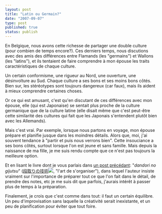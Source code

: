 ```yaml
---
layout: post
title: "Latin ou Germain?"
date: "2007-09-07"
type: post
published: true
status: publish
---
```


En Belgique, nous avons cette richesse de partager une double culture (pour combien de temps encore?). Ces derniers temps, nous discutions avec des amis des différences entre Flamands (les "germains") et Wallons (les "latins"), et ils tentaient de faire comprendre à mon épouse les traits caractéristiques de chaque culture.

Un certain conformisme, une rigueur au Nord, une ouverture, une désinvolture au Sud. Chaque culture a ses bons et ses moins bons côtés. Bien sur, les stéréotypes sont toujours dangereux (car faux), mais ils aident à mieux comprendre certaines choses.

Or ce qui est amusant, c'est qu'en discutant de ces différences avec mon épouse, elle (qui est Japonaise) se sentait plus proche de la culture germanique que de la culture latine (elle disait même que c'est peut-être cette similarité des cultures qui fait que les Japonais s'entendent plutôt bien avec les Allemands).

Mais c'est vrai. Par exemple, lorsque nous partons en voyage, mon épouse prépare et planifie jusque dans les moindres détails. Alors que, moi, j'ai souvent tendance à "partir et puis nous verrons bien". Cette insouciance a ses bons côtés, surtout lorsque l'on est jeune et sans famille. Mais depuis la naissance de ma fille, je me suis rendu compte que ce n'est pas toujours la meilleure option.

Et en lisant le livre dont je vous parlais dans [un post précédant](http://blog.japonophile.com/2007/06/15/penser-au-lait/ "Penser au Lait"): "_dandori no gijutsu_" ([段取りの技術](http://www.amazon.com/gp/redirect.html?ie=UTF8&location=http%3A%2F%2Fwww.amazon.co.jp%2F%25E4%25BB%2595%25E4%25BA%258B%25E3%2581%258C%25E3%2581%25A7%25E3%2581%258D%25E3%2582%258B%25E4%25BA%25BA%25E3%2581%25AE%25E3%2580%258C%25E6%25AE%25B5%25E5%258F%2596%25E3%2582%258A%25E3%2580%258D%25E3%2581%25AE%25E6%258A%2580%25E8%25A1%2593-%25E8%25A5%25BF%25E9%2587%258E-%25E6%25B5%25A9%25E8%25BC%259D%2Fdp%2F4492042601%3Fie%3DUTF8%26s%3Dbooks%26qid%3D1181915732%26sr%3D8-1&tag=japonophile-20&linkCode=ur2&camp=1789&creative=9325)![](http://www.assoc-amazon.com/e/ir?t=japonophile-20&l=ur2&o=1), "l'art de s'organiser"), dans lequel l'auteur insiste vraiment sur l'importance de préparer tout ce que l'on fait dans le détail, de prendre des notes, etc je me suis dit que parfois, j'aurais intérêt à passer plus de temps à la préparation.

Finalement, je crois que c'est comme dans tout: il faut un certain équilibre. Un peu d'improvisation sans laquelle la créativité serait inexistante, et un peu de planification pour éviter que tout foire.
